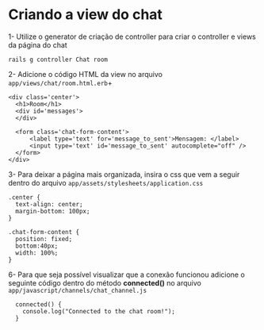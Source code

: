 # Criando a view do chat

1- Utilize o generator de criação de controller para criar o controller e views da página do chat

```
rails g controller Chat room
```

 

2- Adicione o código HTML da view no arquivo `app/views/chat/room.html.erb`+

```
<div class='center'>
  <h1>Room</h1>
  <div id='messages'>
  </div>

  <form class='chat-form-content'>
      <label type='text' for='message_to_sent'>Mensagem: </label>
      <input type='text' id='message_to_sent' autocomplete="off" />
  </form>
</div>
```



3- Para deixar a página mais organizada, insira o css que vem a seguir dentro do arquivo `app/assets/stylesheets/application.css`

```
.center {
  text-align: center;
  margin-bottom: 100px;
}

.chat-form-content {
  position: fixed;
  bottom:40px;
  width: 100%;
}
```



6- Para que seja possível visualizar que a conexão funcionou adicione o seguinte código dentro do método **connected()** no arquivo `app/javascript/channels/chat_channel.js`

```
  connected() {
    console.log("Connected to the chat room!");
  }
```

